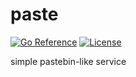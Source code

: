 # paste

[![Go Reference](https://pkg.go.dev/badge/go.seankhliao.com/paste.svg)](https://pkg.go.dev/go.seankhliao.com/paste)
[![License](https://img.shields.io/github/license/seankhliao/paste.svg?style=flat-square)](LICENSE)

simple pastebin-like service
